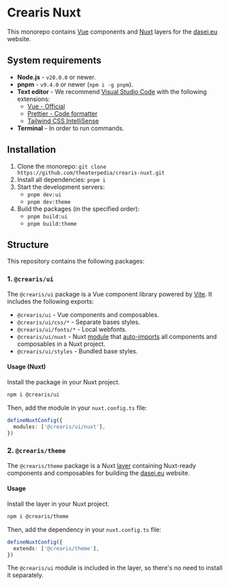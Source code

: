 # Crearis Nuxt

This monorepo contains [Vue](https://vuejs.org) components and [Nuxt](https://nuxt.com) layers for the [dasei.eu](https://dasei.eu) website.

## System requirements

- **Node.js** - `v20.0.0` or newer.
- **pnpm** - `v9.4.0` or newer (`npm i -g pnpm`).
- **Text editor** - We recommend [Visual Studio Code](https://code.visualstudio.com) with the following extensions:
  - [Vue - Official](https://marketplace.visualstudio.com/items?itemName=Vue.volar)
  - [Prettier - Code formatter](https://marketplace.visualstudio.com/items?itemName=esbenp.prettier-vscode)
  - [Tailwind CSS IntelliSense](https://marketplace.visualstudio.com/items?itemName=bradlc.vscode-tailwindcss)
- **Terminal** - In order to run commands.

## Installation

1. Clone the monorepo: `git clone https://github.com/theaterpedia/crearis-nuxt.git`
2. Install all dependencies: `pnpm i`
3. Start the development servers:
   - `pnpm dev:ui`
   - `pnpm dev:theme`
4. Build the packages (in the specified order):
   - `pnpm build:ui`
   - `pnpm build:theme`

## Structure

This repository contains the following packages:

### 1. `@crearis/ui`

The `@crearis/ui` package is a Vue component library powered by [Vite](https://vite.dev). It includes the following exports:

- `@crearis/ui` - Vue components and composables.
- `@crearis/ui/css/*` - Separate bases styles.
- `@crearis/ui/fonts/*` - Local webfonts.
- `@crearis/ui/nuxt` - Nuxt [module](https://nuxt.com/docs/guide/concepts/modules) that [auto-imports](https://nuxt.com/docs/guide/concepts/auto-imports) all components and composables in a Nuxt project.
- `@crearis/ui/styles` - Bundled base styles.

#### Usage (Nuxt)

Install the package in your Nuxt project.

```bash
npm i @crearis/ui
```

Then, add the module in your `nuxt.config.ts` file:

```ts
defineNuxtConfig({
  modules: ['@crearis/ui/nuxt'],
})
```

### 2. `@crearis/theme`

The `@crearis/theme` package is a Nuxt [layer](https://nuxt.com/docs/getting-started/layers) containing Nuxt-ready components and composables for building the [dasei.eu](https://dasei.eu) website.

#### Usage

Install the layer in your Nuxt project.

```bash
npm i @crearis/theme
```

Then, add the dependency in your `nuxt.config.ts` file:

```ts
defineNuxtConfig({
  extends: ['@crearis/theme'],
})
```

The `@crearis/ui` module is included in the layer, so there's no need to install it separately.
